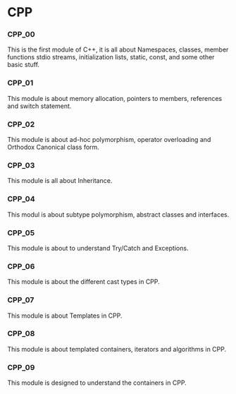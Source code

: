 # CPP

### CPP_00
This is the first module of C++, it is all about Namespaces, classes, member functions stdio streams, initialization lists, static, const, and some other basic stuff.

### CPP_01
This module is about memory allocation, pointers to members, references and switch statement.

### CPP_02
This module is about ad-hoc polymorphism, operator overloading and Orthodox Canonical class form.

### CPP_03
This module is all about Inheritance.

### CPP_04
This modul is about subtype polymorphism, abstract classes and interfaces.

### CPP_05
This module is about to understand Try/Catch and Exceptions.

### CPP_06
This module is about the different cast types in CPP.

### CPP_07
This module is about Templates in CPP.

### CPP_08
This module is about templated containers, iterators and algorithms in CPP.

### CPP_09
This module is designed to understand the containers in CPP.